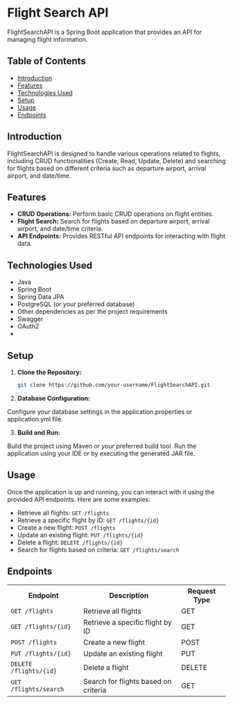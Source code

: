 # Flight Search API

FlightSearchAPI is a Spring Boot application that provides an API for managing flight information.

## Table of Contents

- [Introduction](#introduction)
- [Features](#features)
- [Technologies Used](#technologies-used)
- [Setup](#setup)
- [Usage](#usage)
- [Endpoints](#endpoints)


## Introduction

FlightSearchAPI is designed to handle various operations related to flights, including CRUD functionalities (Create, Read, Update, Delete) and searching for flights based on different criteria such as departure airport, arrival airport, and date/time.

## Features

- **CRUD Operations:** Perform basic CRUD operations on flight entities.
- **Flight Search:** Search for flights based on departure airport, arrival airport, and date/time criteria.
- **API Endpoints:** Provides RESTful API endpoints for interacting with flight data.

## Technologies Used

- Java
- Spring Boot
- Spring Data JPA
- PostgreSQL (or your preferred database)
- Other dependencies as per the project requirements
- Swagger
- OAuth2
- 
## Setup

1. **Clone the Repository:**

   ```bash
   git clone https://github.com/your-username/FlightSearchAPI.git


2. **Database Configuration:**

Configure your database settings in the application.properties or application.yml file.

3. **Build and Run:**

Build the project using Maven or your preferred build tool.
Run the application using your IDE or by executing the generated JAR file.

## Usage

<p>Once the application is up and running, you can interact with it using the provided API endpoints. Here are some examples:</p>

<ul>
  <li>Retrieve all flights: <code>GET /flights</code></li>
  <li>Retrieve a specific flight by ID: <code>GET /flights/{id}</code></li>
  <li>Create a new flight: <code>POST /flights</code></li>
  <li>Update an existing flight: <code>PUT /flights/{id}</code></li>
  <li>Delete a flight: <code>DELETE /flights/{id}</code></li>
  <li>Search for flights based on criteria: <code>GET /flights/search</code></li>
</ul>

## Endpoints

<table>
  <tr>
    <th>Endpoint</th>
    <th>Description</th>
    <th>Request Type</th>
  </tr>
  <tr>
    <td><code>GET /flights</code></td>
    <td>Retrieve all flights</td>
    <td>GET</td>
  </tr>
  <tr>
    <td><code>GET /flights/{id}</code></td>
    <td>Retrieve a specific flight by ID</td>
    <td>GET</td>
  </tr>
  <tr>
    <td><code>POST /flights</code></td>
    <td>Create a new flight</td>
    <td>POST</td>
  </tr>
  <tr>
    <td><code>PUT /flights/{id}</code></td>
    <td>Update an existing flight</td>
    <td>PUT</td>
  </tr>
  <tr>
    <td><code>DELETE /flights/{id}</code></td>
    <td>Delete a flight</td>
    <td>DELETE</td>
  </tr>
  <tr>
    <td><code>GET /flights/search</code></td>
    <td>Search for flights based on criteria</td>
    <td>GET</td>
  </tr>
</table>
